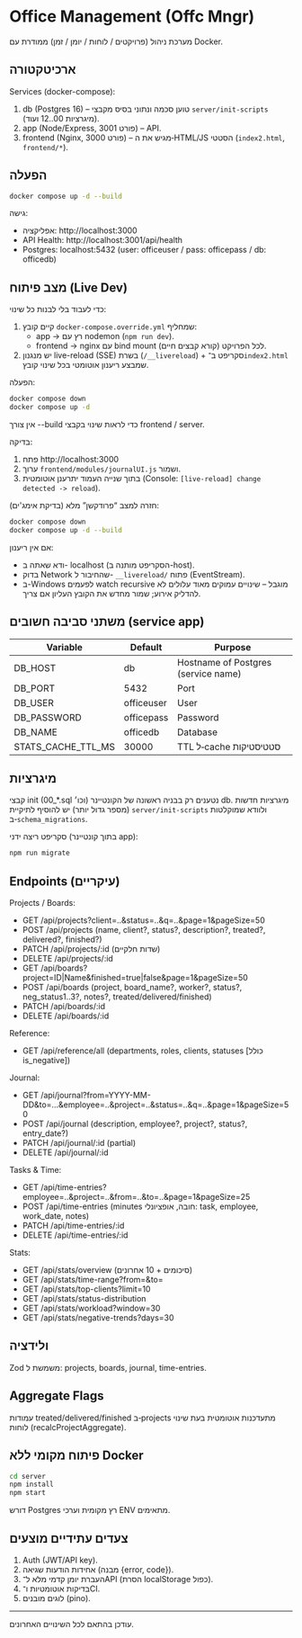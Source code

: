 # Office Management (Offc Mngr)

מערכת ניהול (פרויקטים / לוחות / יומן / זמן) ממודרת עם Docker.

## ארכיטקטורה
Services (docker-compose):
1. db (Postgres 16) – טוען סכמה ונתוני בסיס מקבצי `server/init-scripts` (מיגרציות 00..12 ועוד).
2. app (Node/Express, פורט 3001) – API.
3. frontend (Nginx, פורט 3000) – מגיש את ה‐HTML/JS הסטטי (`index2.html`, `frontend/*`).

## הפעלה
```bash
docker compose up -d --build
```
גישה:
- אפליקציה: http://localhost:3000
- API Health: http://localhost:3001/api/health
- Postgres: localhost:5432 (user: officeuser / pass: officepass / db: officedb)

## מצב פיתוח (Live Dev)
כדי לעבוד בלי לבנות כל שינוי:
1. קיים קובץ `docker-compose.override.yml` שמחליף:
	- app → רץ עם nodemon (`npm run dev`).
	- frontend → nginx עם bind mount לכל הפרויקט (קורא קבצים חיים).
2. יש מנגנון live-reload (SSE) בשרת (`/__livereload`) + סקריפט ב־`index2.html` שמבצע ריענון אוטומטי בכל שינוי קובץ.

הפעלה:
```bash
docker compose down
docker compose up -d
```
אין צורך --build כדי לראות שינוי בקבצי frontend / server.

בדיקה:
1. פתח http://localhost:3000
2. ערוך `frontend/modules/journalUI.js` ושמור.
3. בתוך שנייה העמוד יתרענן אוטומטית (Console: `[live-reload] change detected -> reload`).

חזרה למצב “פרודקשן” מלא (בדיקת אימג'ים):
```bash
docker compose down
docker compose up -d --build
```

אם אין ריענון:
- ודא שאתה ב- localhost (הסקריפט מותנה ב-host).
- בדוק Network שהחיבור ל- `__livereload/` פתוח (EventStream).
- ב-Windows לפעמים watch recursive מוגבל – שינויים עמוקים מאוד עלולים לא להדליק אירוע; שמור מחדש את הקובץ העליון אם צריך.


## משתני סביבה חשובים (service app)
| Variable | Default | Purpose |
|----------|---------|---------|
| DB_HOST | db | Hostname of Postgres (service name) |
| DB_PORT | 5432 | Port |
| DB_USER | officeuser | User |
| DB_PASSWORD | officepass | Password |
| DB_NAME | officedb | Database |
| STATS_CACHE_TTL_MS | 30000 | TTL ל‐cache סטטיסטיקות |

## מיגרציות
קבצי init (00_*.sql וכו׳) נטענים רק בבניה ראשונה של הקונטיינר db. מיגרציות חדשות (מספר גדול יותר) יש להוסיף לתיקיית `server/init-scripts` ולוודא שמוקלטות ב‐`schema_migrations`.

סקריפט ריצה ידני (בתוך קונטיינר app):
```bash
npm run migrate
```

## Endpoints (עיקריים)

Projects / Boards:
- GET /api/projects?client=..&status=..&q=..&page=1&pageSize=50
- POST /api/projects (name, client?, status?, description?, treated?, delivered?, finished?)
- PATCH /api/projects/:id (שדות חלקיים)
- DELETE /api/projects/:id
- GET /api/boards?project=ID|Name&finished=true|false&page=1&pageSize=50
- POST /api/boards (project, board_name?, worker?, status?, neg_status1..3?, notes?, treated/delivered/finished)
- PATCH /api/boards/:id
- DELETE /api/boards/:id

Reference:
- GET /api/reference/all (departments, roles, clients, statuses [כולל is_negative])

Journal:
- GET /api/journal?from=YYYY-MM-DD&to=...&employee=..&project=..&status=..&q=..&page=1&pageSize=50
- POST /api/journal (description, employee?, project?, status?, entry_date?)
- PATCH /api/journal/:id (partial)
- DELETE /api/journal/:id

Tasks & Time:
- GET /api/time-entries?employee=..&project=..&from=..&to=..&page=1&pageSize=25
- POST /api/time-entries (minutes חובה, אופציונלי: task, employee, work_date, notes)
- PATCH /api/time-entries/:id
- DELETE /api/time-entries/:id

Stats:
- GET /api/stats/overview (סיכומים + 10 אחרונים)
- GET /api/stats/time-range?from=&to=
- GET /api/stats/top-clients?limit=10
- GET /api/stats/status-distribution
- GET /api/stats/workload?window=30
- GET /api/stats/negative-trends?days=30

## ולידציה
Zod משמשת ל: projects, boards, journal, time-entries.

## Aggregate Flags
עמודות treated/delivered/finished ב‐projects מתעדכנות אוטומטית בעת שינוי לוחות (recalcProjectAggregate).

## פיתוח מקומי ללא Docker
```bash
cd server
npm install
npm start
```
דורש Postgres רץ מקומית וערכי ENV מתאימים.

## צעדים עתידיים מוצעים
1. Auth (JWT/API key).
2. אחידות הודעות שגיאה (מבנה {error, code}).
3. העברת יומן קדמי מלא ל־API (הסרת localStorage כפול).
4. בדיקות אוטומטיות ו־CI.
5. לוגים מובנים (pino). 

---
עודכן בהתאם לכל השינויים האחרונים.
